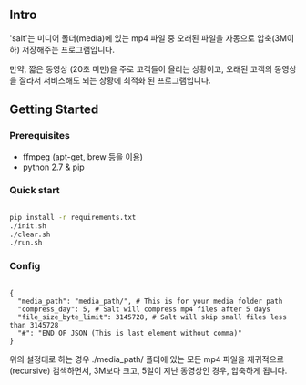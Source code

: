 
## Intro

'salt'는 미디어 폴더(media)에 있는 mp4 파일 중 오래된 파일을 자동으로 압축(3M이하) 저장해주는 프로그램입니다.

만약, 짧은 동영상 (20초 미만)을 주로 고객들이 올리는 상황이고, 오래된 고객의 동영상을 잘라서 서비스해도 되는 상황에 최적화 된 프로그램입니다.


## Getting Started

### Prerequisites

- ffmpeg (apt-get, brew 등을 이용)
- python 2.7 & pip

### Quick start
```bash

pip install -r requirements.txt
./init.sh
./clear.sh
./run.sh

```

### Config

```

{
  "media_path": "media_path/", # This is for your media folder path
  "compress_day": 5, # Salt will compress mp4 files after 5 days
  "file_size_byte_limit": 3145728, # Salt will skip small files less than 3145728
  "#": "END OF JSON (This is last element without comma)"
}

```

위의 설정대로 하는 경우 ./media_path/ 폴더에 있는 모든 mp4 파일을 재귀적으로(recursive) 검색하면서, 3M보다 크고, 5일이 지난 동영상인 경우, 압축하게 됩니다.

